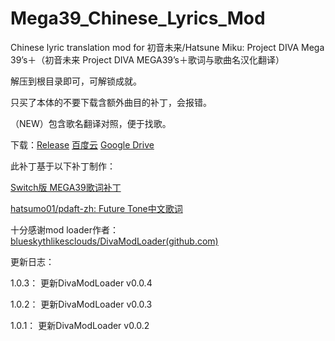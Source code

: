# Mega39_Chinese_Lyrics_Mod
Chinese lyric translation mod for 初音未来/Hatsune Miku: Project DIVA Mega 39’s＋（初音未来 Project DIVA MEGA39’s＋歌词与歌曲名汉化翻译）



解压到根目录即可，可解锁成就。

只买了本体的不要下载含额外曲目的补丁，会报错。

（NEW）包含歌名翻译对照，便于找歌。


下载：[Release](https://github.com/jiut/Mega39_Chinese_Lyrics_Mod/releases) [百度云](https://pan.baidu.com/s/1QJqKwLlYbxuEk4SL23GxSQ?pwd=8p9r) [Google Drive](https://drive.google.com/drive/folders/1rA984q2tSAR7TlFSFLfS9FFTluwsIxmT?usp=sharing)

此补丁基于以下补丁制作：

[Switch版 MEGA39歌词补丁](https://www.91tvg.com/forum.php?mod=viewthread&tid=198457) 

[hatsumo01/pdaft-zh: Future Tone中文歌词](https://github.com/hatsumo01/pdaft-zh)



十分感谢mod loader作者：[blueskythlikesclouds/DivaModLoader(github.com)](https://github.com/blueskythlikesclouds/DivaModLoader)

更新日志：

1.0.3：
更新DivaModLoader v0.0.4

1.0.2：
更新DivaModLoader v0.0.3

1.0.1：
更新DivaModLoader v0.0.2